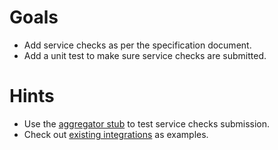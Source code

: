 # Goals

- Add service checks as per the specification document.
- Add a unit test to make sure service checks are submitted.

# Hints

- Use the  [aggregator stub](https://github.com/DataDog/integrations-core/blob/master/datadog_checks_base/datadog_checks/base/stubs/aggregator.py) to test service checks submission.
- Check out [existing integrations](https://github.com/DataDog/integrations-core) as examples.

